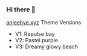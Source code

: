 ### Hi there 👋

[anjeehye.xyz](anjeehye.xyz) Theme Versions
- V1: Repulse bay
- V2: Pastel purple
- V3: Dreamy glowy beach
